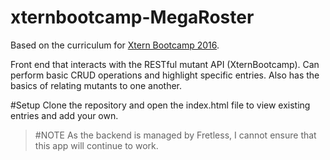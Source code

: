 # xternbootcamp-MegaRoster

Based on the curriculum for [Xtern Bootcamp 2016](http://bootcamp16.getfretless.com/).

Front end that interacts with the RESTful mutant API (XternBootcamp).
Can perform basic CRUD operations and highlight specific entries.
Also has the basics of relating mutants to one another.

#Setup
Clone the repository and open the index.html file to view existing entries and add your own.

>#NOTE 
>As the backend is managed by Fretless, I cannot ensure that this app will continue to work. 
